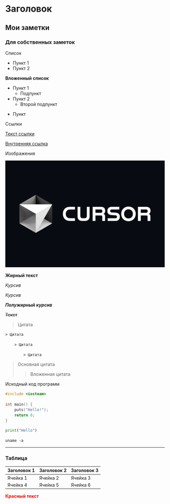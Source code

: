 # Заголовок

## Мои заметки

### Для собственных заметок

Список
- Пункт 1
- Пункт 2

**Вложенный список**
- Пункт 1
    - Подпункт
- Пункт 2
    - Второй подпункт

* Пункт

Ссылки

[Текст ссылки](https://gitflic.ru/project/rurewa/education/blob?file=content%2FProgramming%2Fwsl2.md)

[Внутренняя ссылка](/content/Bash/file3.txt)

Изображения

![Coursor](/content/img/i.webp)

**Жирный текст**

_Курсив_

*Курсив*

***Полужирный курсив***

~~Текст~~

> Цитата

    > Цитата

        > Цитата

            > Цитата

> Основная цитата
>> Вложенная цитата

Искодный код программ

```cpp
#include <iosteam>

int main() {
    puts("Hello!");
    return 0;
}
```

```python
print("Hello")
```

```uname -a```

---

### Таблица

| Заголовок 1 | Заголовок 2 | Заголовок 3 |
|-------------|-------------|-------------|
| Ячейка 1    | Ячейка 2    | Ячейка 3    |
| Ячейка 4    | Ячейка 5    | Ячейка 6    |

<b><p style='color:red;'>Красный текст</p></b>
